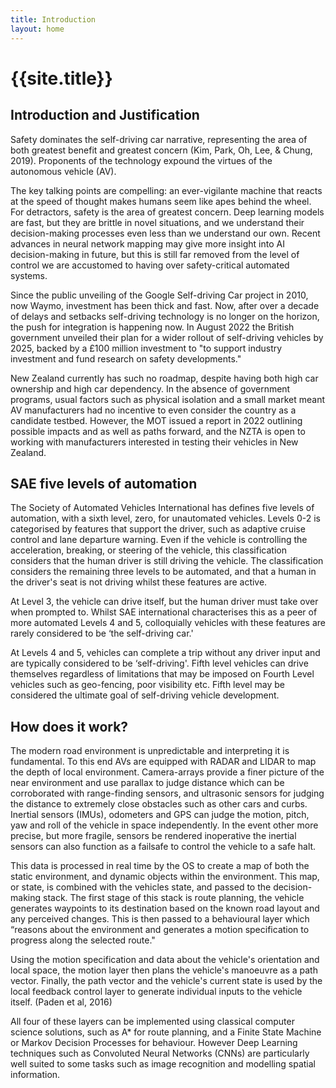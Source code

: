 ```yaml
---
title: Introduction
layout: home
---
```


# {{site.title}}

## Introduction and Justification

Safety dominates the self-driving car narrative, representing the area of both greatest benefit and greatest concern (Kim, Park, Oh, Lee, & Chung, 2019). Proponents of the technology expound the virtues of the autonomous vehicle (AV).

The key talking points are compelling: an ever-vigilante machine that reacts at the speed of thought makes humans seem like apes behind the wheel. For detractors, safety is the area of greatest concern. Deep learning models are fast, but they are brittle in novel situations, and we understand their decision-making processes even less than we understand our own. Recent advances in neural network mapping may give more insight into AI decision-making in future, but this is still far removed from the level of control we are accustomed to having over safety-critical automated systems.

Since the public unveiling of the Google Self-driving Car project in 2010, now Waymo, investment has been thick and fast. Now, after over a decade of delays and setbacks self-driving technology is no longer on the horizon, the push for integration is happening now. In August 2022 the British government unveiled their plan for a wider rollout of self-driving vehicles by 2025, backed by a £100 million investment to "to support industry investment and fund research on safety developments."

New Zealand currently has such no roadmap, despite having both high car ownership and high car dependency. In the absence of government programs, usual factors such as physical isolation and a small market meant AV manufacturers had no incentive to even consider the country as a candidate testbed. However, the MOT issued a report in 2022 outlining possible impacts and as well as paths forward, and the NZTA is open to working with manufacturers interested in testing their vehicles in New Zealand.

## SAE five levels of automation

The Society of Automated Vehicles International has defines five levels of automation, with a sixth level, zero, for unautomated vehicles. Levels 0-2 is categorised by features that support the driver, such as adaptive cruise control and lane departure warning. Even if the vehicle is controlling the acceleration, breaking, or steering of the vehicle, this classification considers that the human driver is still driving the vehicle.
The classification considers the remaining three levels to be automated, and that a human in the driver's seat is not driving whilst these features are active.

At Level 3, the vehicle can drive itself, but the human driver must take over when prompted to. Whilst SAE international characterises this as a peer of more automated Levels 4 and 5, colloquially vehicles with these features are rarely considered to be ‘the self-driving car.'

At Levels 4 and 5, vehicles can complete a trip without any driver input and are typically considered to be ‘self-driving'. Fifth level vehicles can drive themselves regardless of limitations that may be imposed on Fourth Level vehicles such as geo-fencing, poor visibility etc.
Fifth level may be considered the ultimate goal of self-driving vehicle development.

## How does it work?

The modern road environment is unpredictable and interpreting it is fundamental. To this end AVs are equipped with RADAR and LIDAR to map the depth of local environment. Camera-arrays provide a finer picture of the near environment and use parallax to judge distance which can be corroborated with range-finding sensors, and ultrasonic sensors for judging the distance to extremely close obstacles such as other cars and curbs. Inertial sensors (IMUs), odometers and GPS can judge the motion, pitch, yaw and roll of the vehicle in space independently. In the event other more precise, but more fragile, sensors be rendered inoperative the inertial sensors can also function as a failsafe to control the vehicle to a safe halt.

This data is processed in real time by the OS to create a map of both the static environment, and dynamic objects within the environment. This map, or state, is combined with the vehicles state, and passed to the decision-making stack. The first stage of this stack is route planning, the vehicle generates waypoints to its destination based on the known road layout and any perceived changes. This is then passed to a behavioural layer which “reasons about the environment and generates a motion specification to progress along the selected route."

Using the motion specification and data about the vehicle's orientation and local space, the motion layer then plans the vehicle's manoeuvre as a path vector. Finally, the path vector and the vehicle's current state is used by the local feedback control layer to generate individual inputs to the vehicle itself. (Paden et al, 2016)

All four of these layers can be implemented using classical computer science solutions, such as A* for route planning, and a Finite State Machine or Markov Decision Processes for behaviour. However Deep Learning techniques such as Convoluted Neural Networks (CNNs) are particularly well suited to some tasks such as image recognition and modelling spatial information.
